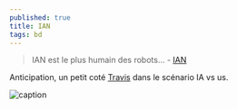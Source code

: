 ```yaml
---
published: true
title: IAN
tags: bd
---
```

> IAN est le plus humain des robots... - [IAN](https://www.bedetheque.com/serie-6640-BD-Ian.html)

Anticipation, un petit coté [Travis](https://www.bedetheque.com/BD-Travis-Tome-1-Huracan-1066.html) dans le scénario IA vs us.

![caption](https://www.bedetheque.com/media/Couvertures/Couv_26739.jpg)

